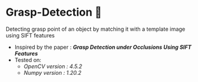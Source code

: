# Grasp-Detection 🌱

Detecting grasp point of an object by matching it with a template image using SIFT features

- Inspired by the paper : ***Grasp Detection under Occlusions Using SIFT Features***
- Tested on:
    * *OpenCV version :  4.5.2*
    * *Numpy version :  1.20.2*
